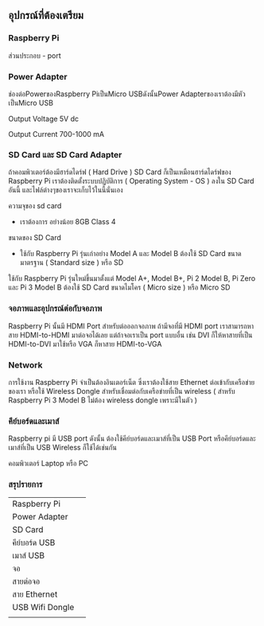 ## อุปกรณ์ที่ต้องเตรียม

### Raspberry Pi

ส่วนประกอบ - port

### Power Adapter

ช่องต่อPowerของRaspberry Piเป็นMicro USBดังนั้นPower Adapterของเราต้องมีหัวเป็นMicro USB

Output Voltage 5V dc

Output Current 700-1000 mA

### SD Card และ SD Card Adapter

ถ้าคอมพิวเตอร์ต้องมีฮาร์ดไดร์ฟ \( Hard Drive \) SD Card ก็เป็นเหมือนฮาร์ดไดร์ฟของ Raspberry Pi เราต้องติดตั้งระบบปฏิบัติการ \( Operating System - OS \) ลงใน SD Card อันนี้ และไฟล์ต่างๆของเราจะเก็บไว้ในนี้นั่นเอง

ความจุของ sd card

* เราต้องการ อย่างน้อย 8GB Class 4

ขนาดของ SD Card

* ใช้กับ Raspberry Pi รุ่นเก่าอย่าง Model A และ Model B ต้องใช้ SD Card ขนาดมาตรฐาน \( Standard size \) หรือ SD

ใช้กับ Raspberry Pi รุ่นใหม่ขึ้นมาตั้งแต่ Model A+, Model B+, Pi 2 Model B, Pi Zero และ Pi 3 Model B ต้องใช้ SD Card ขนาดไมโคร \( Micro size \) หรือ Micro SD

### จอภาพและอุปกรณ์ต่อกับจอภาพ

Raspberry Pi นั้นมี HDMI Port สำหรับต่อออกจอภาพ ถ้ามีจอที่มี HDMI port เราสามารถหาสาย HDMI-to-HDMI มาต่อจอได้เลย แต่ถ้าจอเราเป็น port แบบอื่น เช่น DVI ก็ให้หาสายที่เป็น HDMI-to-DVI มาใช้หรือ VGA ก็หาสาย HDMI-to-VGA

### Network

การใช้งาน Raspberry Pi จำเป็นต้องอินเตอร์เน็ต ซึ่งเราต้องใช้สาย Ethernet ต่อเข้ากับเครือข่ายของเรา หรือใช้ Wireless Dongle สำหรับเชื่อมต่อกับเครือข่ายที่เป็น wireless \( สำหรับ Raspberry Pi 3 Model B ไม่ต้อง wireless dongle เพราะมีในตัว \)

### คีย์บอร์ดและเมาส์

Raspberry pi มี USB port ดังนั้น ต้องใช้คีย์บอร์ดและเมาส์ที่เป็น USB Port หรือคีย์บอร์ดและเมาส์ที่เป็น USB Wireless ก็ใช้ได้เช่นกัน

คอมพิวเตอร์ Laptop หรือ PC

### สรุปรายการ

|  |  |
| :--- | :--- |
| Raspberry Pi |  |
| Power Adapter |  |
| SD Card |  |
| คีย์บอร์ด USB |  |
| เมาส์ USB |  |
| จอ |  |
| สายต่อจอ |  |
| สาย Ethernet |  |
| USB Wifi Dongle |  |
|  |  |



